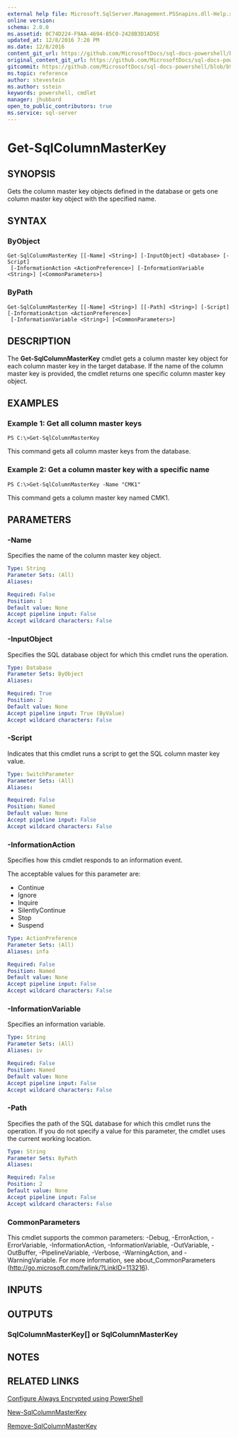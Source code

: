 ```yaml
---
external help file: Microsoft.SqlServer.Management.PSSnapins.dll-Help.xml
online version: 
schema: 2.0.0
ms.assetid: 0C74D224-F9AA-4694-85C0-2428B3D1AD5E
updated_at: 12/8/2016 7:20 PM
ms.date: 12/8/2016
content_git_url: https://github.com/MicrosoftDocs/sql-docs-powershell/blob/master/sqlserver-cmdlets/sqlserver/vlatest/Get-SqlColumnMasterKey.md
original_content_git_url: https://github.com/MicrosoftDocs/sql-docs-powershell/blob/master/sqlserver-cmdlets/sqlserver/vlatest/Get-SqlColumnMasterKey.md
gitcommit: https://github.com/MicrosoftDocs/sql-docs-powershell/blob/b925b18b49186ab91cfeb5201e061d569d0eeae2/sqlserver-cmdlets/sqlserver/vlatest/Get-SqlColumnMasterKey.md
ms.topic: reference
author: stevestein
ms.author: sstein
keywords: powershell, cmdlet
manager: jhubbard
open_to_public_contributors: true
ms.service: sql-server
---
```


# Get-SqlColumnMasterKey

## SYNOPSIS
Gets the column master key objects defined in the database or gets one column master key object with the specified name.

## SYNTAX

### ByObject
```
Get-SqlColumnMasterKey [[-Name] <String>] [-InputObject] <Database> [-Script]
 [-InformationAction <ActionPreference>] [-InformationVariable <String>] [<CommonParameters>]
```

### ByPath
```
Get-SqlColumnMasterKey [[-Name] <String>] [[-Path] <String>] [-Script] [-InformationAction <ActionPreference>]
 [-InformationVariable <String>] [<CommonParameters>]
```

## DESCRIPTION
The **Get-SqlColumnMasterKey** cmdlet gets a column master key object for each column master key in the target database.
If the name of the column master key is provided, the cmdlet returns one specific column master key object.

## EXAMPLES

### Example 1: Get all column master keys
```
PS C:\>Get-SqlColumnMasterKey
```

This command gets all column master keys from the database.

### Example 2: Get a column master key with a specific name
```
PS C:\>Get-SqlColumnMasterKey -Name "CMK1"
```

This command gets a column master key named CMK1.

## PARAMETERS

### -Name
Specifies the name of the column master key object.

```yaml
Type: String
Parameter Sets: (All)
Aliases: 

Required: False
Position: 1
Default value: None
Accept pipeline input: False
Accept wildcard characters: False
```

### -InputObject
Specifies the SQL database object for which this cmdlet runs the operation.

```yaml
Type: Database
Parameter Sets: ByObject
Aliases: 

Required: True
Position: 2
Default value: None
Accept pipeline input: True (ByValue)
Accept wildcard characters: False
```

### -Script
Indicates that this cmdlet runs a script to get the SQL column master key value.

```yaml
Type: SwitchParameter
Parameter Sets: (All)
Aliases: 

Required: False
Position: Named
Default value: None
Accept pipeline input: False
Accept wildcard characters: False
```

### -InformationAction
Specifies how this cmdlet responds to an information event.

The acceptable values for this parameter are:

- Continue
- Ignore
- Inquire
- SilentlyContinue
- Stop
- Suspend

```yaml
Type: ActionPreference
Parameter Sets: (All)
Aliases: infa

Required: False
Position: Named
Default value: None
Accept pipeline input: False
Accept wildcard characters: False
```

### -InformationVariable
Specifies an information variable.

```yaml
Type: String
Parameter Sets: (All)
Aliases: iv

Required: False
Position: Named
Default value: None
Accept pipeline input: False
Accept wildcard characters: False
```

### -Path
Specifies the path of the SQL database for which this cmdlet runs the operation.
If you do not specify a value for this parameter, the cmdlet uses the current working location.

```yaml
Type: String
Parameter Sets: ByPath
Aliases: 

Required: False
Position: 2
Default value: None
Accept pipeline input: False
Accept wildcard characters: False
```

### CommonParameters
This cmdlet supports the common parameters: -Debug, -ErrorAction, -ErrorVariable, -InformationAction, -InformationVariable, -OutVariable, -OutBuffer, -PipelineVariable, -Verbose, -WarningAction, and -WarningVariable. For more information, see about_CommonParameters (http://go.microsoft.com/fwlink/?LinkID=113216).

## INPUTS

## OUTPUTS

### SqlColumnMasterKey[] or SqlColumnMasterKey

## NOTES

## RELATED LINKS

[Configure Always Encrypted using PowerShell](https://msdn.microsoft.com/library/mt755926.aspx)

[New-SqlColumnMasterKey](xref:sqlserver/vlatest/New-SqlColumnMasterKey.md)

[Remove-SqlColumnMasterKey](xref:sqlserver/vlatest/Remove-SqlColumnMasterKey.md)


